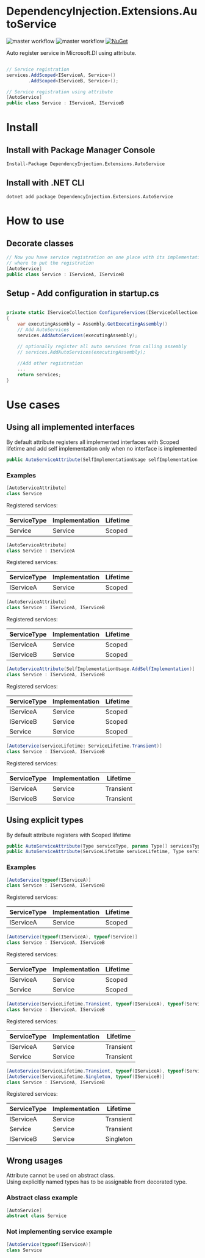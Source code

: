 # DependencyInjection.Extensions.AutoService
![master workflow](https://github.com/duchacekjan/DependencyInjection.Extensions.AutoService/actions/workflows/ci.yml/badge.svg?branch=master)
![master workflow](https://github.com/duchacekjan/DependencyInjection.Extensions.AutoService/actions/workflows/publish.yml/badge.svg?branch=master)
[![NuGet](https://img.shields.io/nuget/vpre/DependencyInjection.Extensions.AutoService.svg)](https://www.nuget.org/packages/DependencyInjection.Extensions.AutoService)

Auto register service in Microsoft.DI using attribute.
```csharp

// Service registration
services.AddScoped<IServiceA, Service>()
        .AddScoped<IServiceB, Service>();

// Service registration using attribute
[AutoService]
public class Service : IServiceA, IServiceB
```

# Install

## Install with Package Manager Console

```
Install-Package DependencyInjection.Extensions.AutoService
```

## Install with .NET CLI
```
dotnet add package DependencyInjection.Extensions.AutoService
```

# How to use

## Decorate classes

```csharp
// Now you have service registration on one place with its implementation and you do not have to search
// where to put the registration
[AutoService]
public class Service : IServiceA, IServiceB
```
## Setup - Add configuration in startup.cs
```csharp

private static IServiceCollection ConfigureServices(IServiceCollection services)
{   
    var executingAssembly = Assembly.GetExecutingAssembly()
    // Add AutoServices
    services.AddAutoServices(executingAssembly);

    // optionally register all auto services from calling assembly
    // services.AddAutoServices(executingAssembly);
        
    //Add other registration
    ...
    return services;
}

```

# Use cases

## Using all implemented interfaces
By default attribute registers all implemented interfaces with Scoped lifetime and add self implementation only when no interface is implemented
```csharp
public AutoServiceAttribute(SelfImplementationUsage selfImplementation = SelfImplementationUsage.WhenNoServicePresent, ServiceLifetime serviceLifetime = ServiceLifetime.Scoped)
```
### Examples
```csharp
[AutoServiceAttribute]
class Service
```
Registered services:

| ServiceType | Implementation | Lifetime |
|-------------|----------------|----------|
| Service     | Service        | Scoped   |

```csharp
[AutoServiceAttribute]
class Service : IServiceA
```
Registered services:

| ServiceType | Implementation | Lifetime |
|-------------|----------------|----------|
| IServiceA   | Service        | Scoped   |

```csharp
[AutoServiceAttribute]
class Service : IServiceA, IServiceB
```
Registered services:

| ServiceType | Implementation | Lifetime |
|-------------|----------------|----------|
| IServiceA   | Service        | Scoped   |
| IServiceB   | Service        | Scoped   |

```csharp
[AutoServiceAttribute(SelfImplementationUsage.AddSelfImplementation)]
class Service : IServiceA, IServiceB
```
Registered services:

| ServiceType | Implementation | Lifetime |
|-------------|----------------|----------|
| IServiceA   | Service        | Scoped   |
| IServiceB   | Service        | Scoped   |
| Service     | Service        | Scoped   |

```csharp
[AutoService(serviceLifetime: ServiceLifetime.Transient)]
class Service : IServiceA, IServiceB
```
Registered services:

| ServiceType | Implementation | Lifetime  |
|-------------|----------------|-----------|
| IServiceA   | Service        | Transient |
| IServiceB   | Service        | Transient |

## Using explicit types
By default attribute registers with Scoped lifetime
```csharp
public AutoServiceAttribute(Type serviceType, params Type[] servicesTypes)
public AutoServiceAttribute(ServiceLifetime serviceLifetime, Type serviceType, params Type[] servicesTypes)

```
### Examples
```csharp
[AutoService(typeof(IServiceA)]
class Service : IServiceA, IServiceB
```
Registered services:

| ServiceType | Implementation | Lifetime |
|-------------|----------------|----------|
| IServiceA   | Service        | Scoped   |

```csharp
[AutoService(typeof(IServiceA), typeof(Service)]
class Service : IServiceA, IServiceB
```
Registered services:

| ServiceType | Implementation | Lifetime |
|-------------|----------------|----------|
| IServiceA   | Service        | Scoped   |
| Service     | Service        | Scoped   |

```csharp
[AutoService(ServiceLifetime.Transient, typeof(IServiceA), typeof(Service)]
class Service : IServiceA, IServiceB
```
Registered services:

| ServiceType | Implementation | Lifetime  |
|-------------|----------------|-----------|
| IServiceA   | Service        | Transient |
| Service     | Service        | Transient |


```csharp
[AutoService(ServiceLifetime.Transient, typeof(IServiceA), typeof(Service)]
[AutoService(ServiceLifetime.Singleton, typeof(IServiceB)]
class Service : IServiceA, IServiceB
```
Registered services:

| ServiceType | Implementation | Lifetime  |
|-------------|----------------|-----------|
| IServiceA   | Service        | Transient |
| Service     | Service        | Transient |
| IServiceB   | Service        | Singleton |


## Wrong usages
Attribute cannot be used on abstract class.</br>
Using explicitly named types has to be assignable from decorated type.

### Abstract class example
```csharp
[AutoService]
abstract class Service
```

### Not implementing service example
```csharp
[AutoService(typeof(IServiceA)]
class Service
```